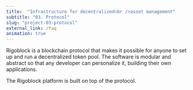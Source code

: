 ```yaml
---
title:  "Infrastructure for decentralized<br />asset management"
subtitle: "03. Protocol"
slug: "project-03-protocol"
external_link: /faq
animation: true
---
```


Rigoblock is a blockchain protocol that makes it possible for anyone to set up and run a decentralized token pool. The software is modular and abstract so that any developer can personalize it, building their own applications.

The Rigoblock platform is built on top of the protocol.
